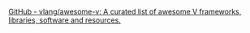 
[GitHub - vlang/awesome-v: A curated list of awesome V frameworks, libraries, software and resources.](https://github.com/vlang/awesome-v)
